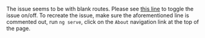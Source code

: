 The issue seems to be with blank routes. Please see [this line](https://github.com/jpmckearin/ng5-rxjs-issue/blob/d2074f62a2c2810d3f65f10aafa8b879354568bc/src/app/app-routing.module.ts#L10) to toggle the issue on/off. To recreate the issue, make sure the aforementioned line is commented out, run `ng serve`, click on the `About` navigation link at the top of the page.
